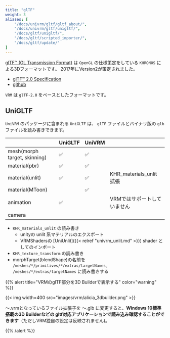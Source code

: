 ```yaml
---
title: "glTF"
weight: 3
aliases: [
    "/docs/univrm/gltf/gltf_about/", 
    "/docs/univrm/gltf/unigltf/", 
    "/docs/gltf/unigltf/",
    "/docs/gltf/scripted_importer/",
    "/docs/gltf/update/"
]
---
```


[glTF™ (GL Transmission Format)](https://www.khronos.org/gltf/) は `OpenGL` の仕様策定をしている `KHRONOS` による3Dフォーマットです。
2017年にVersion2が策定されました。

* [glTF™ 2.0 Specification](https://www.khronos.org/registry/glTF/specs/2.0/glTF-2.0.html)
* [github](https://github.com/KhronosGroup/glTF)

`VRM` は `glTF-2.0` をベースとしたフォーマットです。

## UniGLTF

`UniVRM` のパッケージに含まれる `UniGLTF` は、 `glTF` ファイルとバイナリ版の `glb` ファイルを読み書きできます。

|                              | UniGLTF | UniVRM |                             |
|------------------------------|---------|--------|-----------------------------|
| mesh(morph target, skinning) | ✅       | ✅      |                             |
| material(pbr)                | ✅       | ✅      |                             |
| material(unlit)              | ✅       | ✅      | KHR_materials_unlit 拡張    |
| material(MToon)              |         | ✅      |                             |
| animation                    | ✅       |        | VRMではサポートしていません |
| camera                       |         |        |                             |

* `KHR_materials_unlit` の読み書き
    * unityの unlit 系マテリアルのエクスポート
    * VRMShadersの [UniUnlit]({{< relref "univrm_unlit.md" >}}) shader としてのインポート
* `KHR_texture_transform` の読み書き
* morphTarget(blendShape)の名前を `/meshes/*/primitives/*/extras/targetNames`, `/meshes/*/extras/targetNames` に読み書きする

{{% alert title="VRMのglTF部分を3D Builderで表示する" color="warning" %}}

{{< img width=400 src="images/vrm/alicia_3dbuilder.png" >}}

～.vrmとなっているファイル拡張子を ～.glb に変更すると、**Windows 10標準搭載の3D Builderなどの gltf対応アプリケーションで読み込み確認することができます**（ただしVRM独自の設定は反映されません)。

{{% /alert %}}
